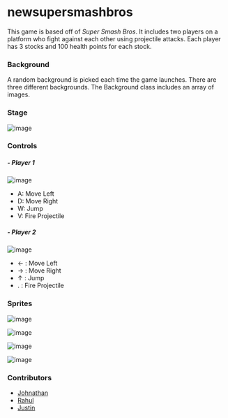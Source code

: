 # newsupersmashbros

This game is based off of *Super Smash Bros*. It includes two players on a platform who fight against each other using projectile attacks. Each player has 3 stocks and 100 health points for each stock.  

### **Background**
A random background is picked each time the game launches. There are three different backgrounds. 
The Background class includes an array of images. 

### **Stage**
![image](https://user-images.githubusercontent.com/85975474/148461684-08df4dab-774b-4cc5-8cfa-67ec936d82bd.png)


### **Controls**

##### - Player 1
![image](https://user-images.githubusercontent.com/85975474/148459949-a0063a84-eed5-437b-86e5-0a0a43202115.png)

- A: Move Left
- D: Move Right
- W: Jump
- V: Fire Projectile

##### - Player 2
![image](https://user-images.githubusercontent.com/85975474/148460116-b2883ec6-8fd8-4373-9dfc-7435610775f1.png)

- ← : Move Left
- → : Move Right
- ↑ : Jump
- . : Fire Projectile



### Sprites

![image](https://user-images.githubusercontent.com/85975474/148461032-28b7b3d9-8d61-4f23-b660-5ea8c29606f2.png)

![image](https://user-images.githubusercontent.com/85975474/148461270-f5cb2b5b-9b21-48dd-a2fa-4db5a1f08e3f.png)

![image](https://user-images.githubusercontent.com/85975474/148461396-1e6e29fe-0e39-42a8-994b-c4f1cec50bb1.png)

![image](https://user-images.githubusercontent.com/85975474/148461423-788bf628-dd4e-45e4-9244-4f52b16a80c1.png)


### Contributors
- [Johnathan](https://github.com/nwhee)
- [Rahul](https://github.com/RJ-06)
- [Justin](https://github.com/JustinVFong)
